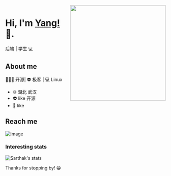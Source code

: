 <img align="right" width="300" height="300" src="https://yangyang666.oss-cn-chengdu.aliyuncs.com/photos/4951d002b95a8f8af63ea394a043f930.png">


# Hi, I'm [Yang!](https://soulnull.com/) 👋.

后端 | 学生 💻

## About me 

🧑🏻‍💻 开源| 👽 极客 | 💻 Linux

- 🌐  湖北 武汉
- 👽  like 开源
- 🍓  like 


## Reach me 
![image](https://img.shields.io/github/license/ABF7470/ChatRoom) 

### Interesting stats

![Sarthak's stats](https://github-readme-stats.vercel.app/api?username=ABF7470&show_icons=true)

Thanks for stopping by! 😁

